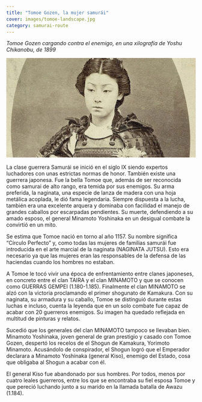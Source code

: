 ```yaml
---
title: "Tomoe Gozen, la mujer samurái"
cover: images/tomoe-landscape.jpg
category: samurai-route
---
```


<p class="align-center">
  <em>Tomoe Gozen cargando contra el enemigo, en una xilografía de Yoshu Chikanobu, de 1899</em>
</p>

![](./images/tomoe.jpg)

La clase guerrera Samurái se inició en el siglo IX siendo expertos luchadores con unas estrictas normas de honor. También existe una guerrera japonesa. Fue la bella Tomoe que, además de ser reconocida como samurai de alto rango, era temida por sus enemigos. Su arma preferida, la naginata, una especie de lanza de madera con una hoja metálica acoplada, le dió fama legendaria. Siempre dispuesta a la lucha, también era una excelente arquera y dominaba con facilidad el manejo de grandes caballos por escarpadas pendientes. Su muerte, defendiendo a su amado esposo, el general Minamoto Yoshinaka en un desigual combate la convirtió en un mito.

Se estima que Tomoe nació en torno al año 1157. Su nombre significa “Círculo Perfecto” y, como todas las mujeres de familias samurái fue introducida en el arte marcial de la naginata (NAGINATA JUTSU). Esto era necesario ya que las mujeres eran las responsables de la defensa de las haciendas cuando los hombres no estaban.

A Tomoe le tocó vivir una época de enfrentamiento entre clanes japoneses, en concreto entre el clan TAIRA y el clan MINAMOTO y que se conocen como GUERRAS GEMPEI (1.180-1.185). Finalmente el clan MINAMOTO se alzó con la victoria proclamando el primer shogunato de Kamakura. Con su naginata, su armadura y su caballo, Tomoe se distinguió durante estas luchas e incluso, cuenta la leyenda que en un solo combate fue capaz de acabar con 20 guerreros enemigos. Su imagen ha quedado reflejada en multitud de pinturas y relatos.

Sucedió que los generales del clan MINAMOTO tampoco se llevaban bien. Minamoto Yoshinaka, joven general de gran prestigio y casado con Tomoe Gozen, despertó los recelos de el Shogun de Kamakura, Yorimoto Minamoto. Acusándolo de conspirador, el Shogun logró que el Emperador declarara a Minamoto Yoshinaka (general Kiso), enemigo del Estado, cosa que obligaba al Shogun a acabar con él.

El general Kiso fue abandonado por sus hombres. Por todos, menos por cuatro leales guerreros, entre los que se encontraba su fiel esposa Tomoe y que pereció luchando junto a su marido en la llamada batalla de Awazu (1.184).
